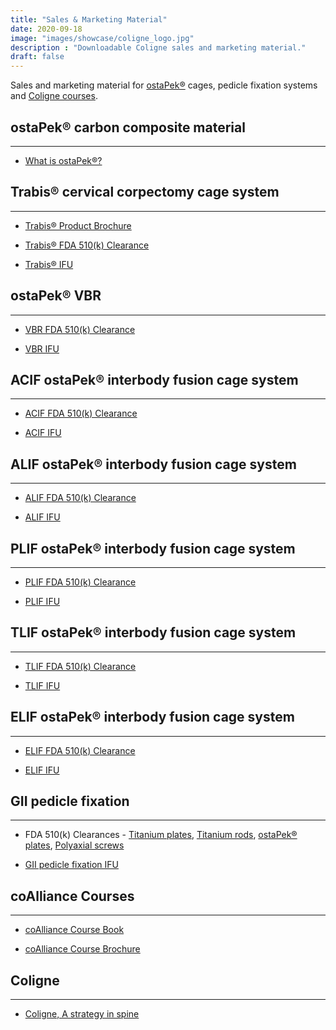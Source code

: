 ```yaml
---
title: "Sales & Marketing Material"
date: 2020-09-18
image: "images/showcase/coligne_logo.jpg"
description : "Downloadable Coligne sales and marketing material."
draft: false
---
```


Sales and marketing material for [ostaPek®](https://spinenuances.com/ostapek) cages, pedicle fixation systems and [Coligne courses](https://spinenuances.com/courses).

<!--more-->

## ostaPek® carbon composite material
-----

- [What is ostaPek®?](https://saps2412.github.io/sales_mktg/what_is_ostaPek_and_why.pdf)
 
## Trabis® cervical corpectomy cage system
-----

- [Trabis® Product Brochure](https://saps2412.github.io/sales_mktg/trabis_cervical_corpectomy.pdf)

- [Trabis® FDA 510(k) Clearance](https://www.accessdata.fda.gov/cdrh_docs/pdf17/K173893.pdf)
 
- [Trabis® IFU](https://saps2412.github.io/IFUs/US_Trabis_IFU_2018-04.pdf) 

## ostaPek® VBR
-----

- [VBR FDA 510(k) Clearance](https://www.accessdata.fda.gov/cdrh_docs/pdf7/K072326.pdf)

- [VBR IFU](https://saps2412.github.io/IFUs/US_VBR_System_IFU_2020-05.pdf)

## ACIF ostaPek® interbody fusion cage system
-----

- [ACIF FDA 510(k) Clearance](https://www.accessdata.fda.gov/cdrh_docs/pdf17/K173148.pdf)

- [ACIF IFU](https://saps2412.github.io/IFUs/US_ACIF_IFU_2017-09.pdf)

## ALIF ostaPek® interbody fusion cage system
-----

- [ALIF FDA 510(k) Clearance](https://www.accessdata.fda.gov/cdrh_docs/pdf18/K181963.pdf)

- [ALIF IFU](https://saps2412.github.io/IFUs/US_ostaPek_Interbody_Fusion_Cages_IFU_2018-10.pdf)

## PLIF ostaPek® interbody fusion cage system
-----

- [PLIF FDA 510(k) Clearance](https://www.accessdata.fda.gov/cdrh_docs/pdf18/K181963.pdf)

- [PLIF IFU](https://saps2412.github.io/IFUs/US_ostaPek_Interbody_Fusion_Cages_IFU_2018-10.pdf)

## TLIF ostaPek® interbody fusion cage system
-----

- [TLIF FDA 510(k) Clearance](https://www.accessdata.fda.gov/cdrh_docs/pdf18/K181963.pdf)

- [TLIF IFU](https://saps2412.github.io/IFUs/US_ostaPek_Interbody_Fusion_Cages_IFU_2018-10.pdf)

## ELIF ostaPek® interbody fusion cage system
-----

- [ELIF FDA 510(k) Clearance](https://www.accessdata.fda.gov/cdrh_docs/pdf18/K181963.pdf)

- [ELIF IFU](https://saps2412.github.io/IFUs/US_ostaPek_Interbody_Fusion_Cages_IFU_2018-10.pdf)

## GII pedicle fixation
-----

- FDA 510(k) Clearances - [Titanium plates](https://www.accessdata.fda.gov/cdrh_docs/pdf/K980852.pdf), [Titanium rods](https://www.accessdata.fda.gov/cdrh_docs/pdf3/K032604.pdf), [ostaPek® plates](https://www.accessdata.fda.gov/cdrh_docs/pdf5/K051089.pdf), [Polyaxial screws](https://www.accessdata.fda.gov/cdrh_docs/pdf8/K083567.pdf)

- [GII pedicle fixation IFU](https://saps2412.github.io/IFUs/US_GII_spinal_fixation_system_IFU_2020-05.pdf)

## coAlliance Courses
-----

- [coAlliance Course Book](https://saps2412.github.io/courses/coligne_coalliance_book.pdf)

- [coAlliance Course Brochure](https://saps2412.github.io/courses/coligne_coalliance_brochure.pdf)


## Coligne 
-----

- [Coligne, A strategy in spine](https://saps2412.github.io/sales_mktg/coligne_a_strategy_in_spine.pdf)